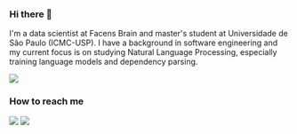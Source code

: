 ### Hi there 🤗

I'm a data scientist at Facens Brain and master's student at Universidade de São Paulo (ICMC-USP). I have a background in software engineering and my current focus is on studying Natural Language Processing, especially training language models and dependency parsing.

<img align="center" src="https://github-readme-stats.vercel.app/api/?username=huberemanuel" />

### How to reach me

[<img target="_blank" src="https://img.icons8.com/doodle/64/000000/linkedin-circled.png"/>](https://www.linkedin.com/in/emanuelh/)
[<img src="https://img.icons8.com/doodle/64/000000/apple-mail.png"/>](mailto:huber.emanuel@outlook.com)

<!--
**huberemanuel/huberemanuel** is a ✨ _special_ ✨ repository because its `README.md` (this file) appears on your GitHub profile.

Here are some ideas to get you started:

- 🔭 I’m currently working on ...
- 🌱 I’m currently learning ...
- 👯 I’m looking to collaborate on ...
- 🤔 I’m looking for help with ...
- 💬 Ask me about ...
- 📫 How to reach me: ...
- 😄 Pronouns: ...
- ⚡ Fun fact: ...
-->
